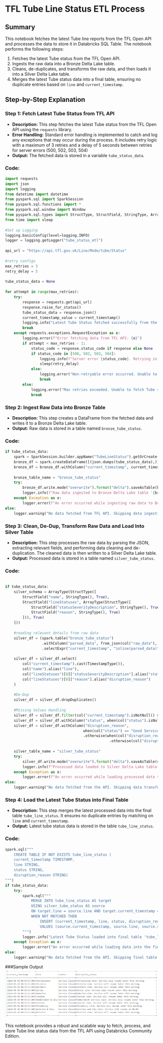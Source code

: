 # TFL Tube Line Status ETL Process

## Summary

This notebook fetches the latest Tube line reports from the TFL Open API and processes the data to store it in Databricks SQL Table. The notebook performs the following steps:

1. Fetches the latest Tube status from the TFL Open API.
2. Ingests the raw data into a Bronze Delta Lake table.
3. Cleans, de-duplicates, and transforms the raw data, and then loads it into a Silver Delta Lake table.
4. Merges the latest Tube status data into a final table, ensuring no duplicate entries based on `line` and `current_timestamp`.

## Step-by-Step Explanation

### Step 1: Fetch Latest Tube Status from TFL API

- **Description:** This step fetches the latest Tube status from the TFL Open API using the `requests` library.
- **Error Handling:** Standard error handling is implemented to catch and log any exceptions that may occur during the process. It includes retry logic with a maximum of 3 retries and a delay of 5 seconds between retries for server errors (500, 502, 503, 504)
- **Output:** The fetched data is stored in a variable `tube_status_data`.

### Code:
```python
import requests
import json 
import logging
from datetime import datetime
from pyspark.sql import SparkSession
from pyspark.sql.functions import *
from pyspark.sql.window import Window
from pyspark.sql.types import StructType, StructField, StringType, ArrayType, TimestampType
from time import sleep

#Set up Logging
logging.basicConfig(level=logging.INFO)
logger = logging.getLogger("tube_status_etl")

api_url = "https://api.tfl.gov.uk/Line/Mode/tube/Status"

#retry configs
max_retries = 3
retry_delay = 5

tube_status_data = None

for attempt in range(max_retries):
    try:
        response = requests.get(api_url)
        response.raise_for_status() 
        tube_status_data = response.json()
        current_timestamp_value = current_timestamp()
        logging.info("Latest Tube Status fetched successfully from the TFL API.")
        break
    except requests.exceptions.RequestException as e:
        logging.error(f"Error fetching data from TFL API: {e}")
        if attempt < max_retries - 1:
            status_code = response.status_code if response else None
            if status_code in [500, 502, 503, 504]: 
                logging.info(f"Server error {status_code}. Retrying in {retry_delay} seconds...")
                sleep(retry_delay)
            else:
                logging.error("Non-retryable error occurred. Unable to fetch Tube status data.")
                break
        else:
            logging.error("Max retries exceeded. Unable to fetch Tube status data.")
            break
```
### Step 2: Ingest Raw Data into Bronze Table

- **Description:** This step creates a DataFrame from the fetched data and writes it to a Bronze Delta Lake table.
- **Output:** Raw data is stored in a table named `bronze_tube_status`.
### Code:
```python
if tube_status_data:
    spark = SparkSession.builder.appName("TubeLineStatus").getOrCreate()
    bronze_df = spark.createDataFrame([(json.dumps(tube_status_data),)], ["raw_data"])
    bronze_df = bronze_df.withColumn("current_timestamp", current_timestamp_value)

    bronze_table_name = "bronze_tube_status"
    try:
        bronze_df.write.mode("overwrite").format("delta").saveAsTable(bronze_table_name)
        logger.info(f"Raw data ingested to Bronze Delta Lake table '{bronze_table_name}' successfully.")
    except Exception as e:
        logger.error(f"An error occurred while ingesting raw data to Bronze Delta Lake table '{bronze_table_name}': {e}")
else:
    logger.warning("No data fetched from TFL API. Skipping data ingestion.")
```
### Step 3: Clean, De-Dup, Transform Raw Data and Load Into Silver Table

- **Description:** This step processes the raw data by parsing the JSON, extracting relevant fields, and performing data cleaning and de-duplication. The cleaned data is then written to a Silver Delta Lake table.
- **Output:** Processed data is stored in a table named `silver_tube_status`.
### Code:
```python

if tube_status_data:
    silver_schema = ArrayType(StructType([
        StructField("name", StringType(), True),
        StructField("lineStatuses", ArrayType(StructType([
            StructField("statusSeverityDescription", StringType(), True),
            StructField("reason", StringType(), True)
        ])), True)
    ]))

    #reading relevant details from raw data
    silver_df = (spark.table("bronze_tube_status")
                 .withColumn("parsed_data", from_json(col("raw_data"), silver_schema))
                 .selectExpr("current_timestamp", "inline(parsed_data)"))

    silver_df = silver_df.select(
        col("current_timestamp").cast(TimestampType()),
        col("name").alias("line"),
        col("lineStatuses")[0]["statusSeverityDescription"].alias("status"),
        col("lineStatuses")[0]["reason"].alias("disruption_reason")
    )

    #De-Dup
    silver_df = silver_df.dropDuplicates()

    #Missing Values Handling
    silver_df = silver_df.filter(col("current_timestamp").isNotNull() & col("line").isNotNull())
    silver_df = silver_df.withColumn("status", when(col("status").isNull(), "unknown").otherwise(col("status")))
    silver_df = silver_df.withColumn("disruption_reason", 
                                    when(col("status") == "Good Service", "No disruption")
                                    .otherwise(when(col("disruption_reason").isNull(), "unknown")
                                                .otherwise(col("disruption_reason"))))

    silver_table_name = "silver_tube_status"
    try:
        silver_df.write.mode("overwrite").format("delta").saveAsTable(silver_table_name)
        logger.info(f"Processed data loaded to Silver Delta Lake table '{silver_table_name}' successfully.")
    except Exception as e:
        logger.error(f"An error occurred while loading processed data to Silver Delta Lake table '{silver_table_name}': {e}")
else:
    logger.warning("No data fetched from the API. Skipping data transformation and loading.")
```
### Step 4: Load the Latest Tube Status into Final Table

- **Description:** This step merges the latest processed data into the final table `tube_line_status`. It ensures no duplicate entries by matching on `line` and `current_timestamp`.
- **Output:** Latest tube status data is stored in the table `tube_line_status`.
### Code:
```python
spark.sql("""
    CREATE TABLE IF NOT EXISTS tube_line_status (
    current_timestamp TIMESTAMP,
    line STRING,
    status STRING,
    disruption_reason STRING)
""")
if tube_status_data:
    try:
        spark.sql("""
            MERGE INTO tube_line_status AS target
            USING silver_tube_status AS source
            ON target.line = source.line AND target.current_timestamp = source.current_timestamp
            WHEN NOT MATCHED THEN
                INSERT (current_timestamp, line, status, disruption_reason)
                VALUES (source.current_timestamp, source.line, source.status, source.disruption_reason)
        """)
        logger.info("Latest Tube Status loaded into final table 'tube_line_status' successfully.")
    except Exception as e:
        logger.error("An error occurred while loading data into the final table 'tube_line_status':", e)
else:
    logger.warning("No data fetched from the API. Skipping final table update.")
```
###Sample Output
![Screenshot Title](Sample_Output.png)


This notebook provides a robust and scalable way to fetch, process, and store Tube line status data from the TFL API using Databricks Community Edition.
